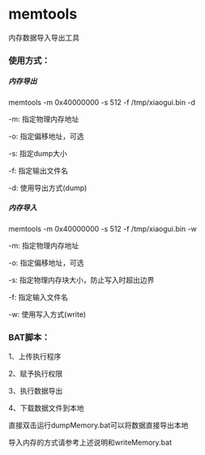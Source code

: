 

# memtools



内存数据导入导出工具

### 使用方式：

##### 内存导出

memtools -m 0x40000000 -s 512 -f /tmp/xiaogui.bin -d

-m: 指定物理内存地址

-o: 指定偏移地址，可选

-s: 指定dump大小

-f: 指定输出文件名

-d: 使用导出方式(dump)

##### 内存导入

memtools -m 0x40000000 -s 512 -f /tmp/xiaogui.bin -w

-m: 指定物理内存地址

-o: 指定偏移地址，可选

-s: 指定物理内存块大小，防止写入时超出边界

-f: 指定输入文件名

-w: 使用写入方式(write)



### BAT脚本：

1、上传执行程序

2、赋予执行权限

3、执行数据导出

4、下载数据文件到本地

直接双击运行dumpMemory.bat可以将数据直接导出本地

导入内存的方式请参考上述说明和writeMemory.bat